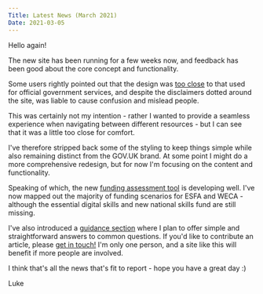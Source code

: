 ```yaml
---
Title: Latest News (March 2021)
Date: 2021-03-05
---
```

Hello again!

The new site has been running for a few weeks now, and feedback has been good about the core concept and functionality.

Some users rightly pointed out that the design was [too close](https://www.google.com/search?&q=what+is+plagiarism) to that used for official government services, and despite the disclaimers dotted around the site, was liable to cause confusion and mislead people.

This was certainly not my intention - rather I wanted to provide a seamless experience when navigating between different resources - but I can see that it was a little too close for comfort.

I've therefore stripped back some of the styling to keep things simple while also remaining distinct from the GOV.UK brand. At some point I might do a more comprehensive redesign, but for now I'm focusing on the content and functionality.

Speaking of which, the new [funding assessment tool](/funding-assessment/) is developing well. I've now mapped out the majority of funding scenarios for ESFA and WECA - although the essential digital skills and new national skills fund are still missing.

I've also introduced a [guidance section](/guidance/) where I plan to offer simple and straightforward answers to common questions. If you'd like to contribute an article, please [get in touch!](/site/contact/) I'm only one person, and a site like this will benefit if more people are involved.

I think that's all the news that's fit to report - hope you have a great day :)

Luke